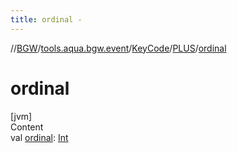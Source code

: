 ```yaml
---
title: ordinal -
---
```

//[BGW](../../../../index.md)/[tools.aqua.bgw.event](../../index.md)/[KeyCode](../index.md)/[PLUS](index.md)/[ordinal](ordinal.md)



# ordinal  
[jvm]  
Content  
val [ordinal](ordinal.md): [Int](https://kotlinlang.org/api/latest/jvm/stdlib/kotlin/-int/index.html)  



